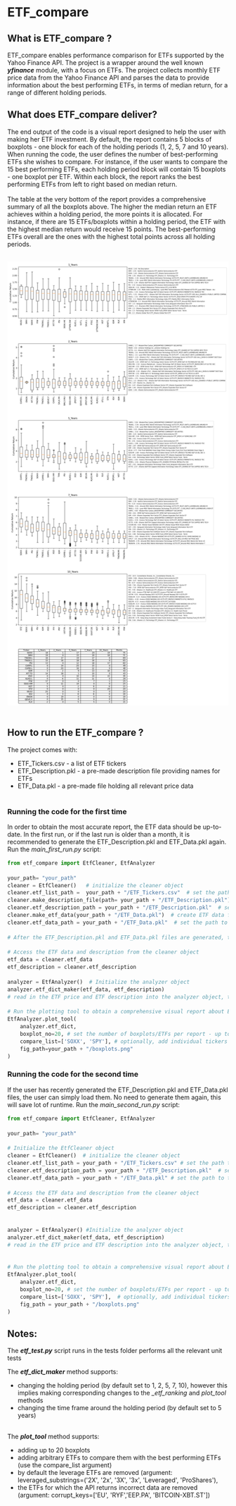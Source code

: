 # ETF_compare

## What is ETF_compare ? 
ETF_compare enables performance comparison for ETFs supported by the Yahoo Finance API.
The project is a wrapper around the well known ***yfinance*** module, with a focus on ETFs.
The project collects monthly ETF price data from the Yahoo Finance API and parses the data to provide information 
about the best performing ETFs, in terms of median return, for a range of different holding periods.
## What does ETF_compare deliver? 
The end output of the code is a visual report designed to help the user with making her ETF investment.
By default, the report contains 5 blocks of boxplots -  one block for each of the holding periods (1, 2, 5, 7 and 10 years). 
When running the code, the user defines the number of best-performing ETFs she wishes to compare. 
For instance, if the user wants to compare the 15 best performing ETFs, each holding period block will contain 15 boxplots - one boxplot per ETF.
Within each block, the report ranks the best performing ETFs from left to right based on median return.
<br><br>
The table at the very bottom of the report provides a comprehensive summary of all the boxplots above. 
The higher the median return an ETF achieves within a holding period, the more points it is allocated. 
For instance, if there are 15 ETFs/boxplots within a holding period, the ETF with the highest median return would receive 15 points. 
The best-performing ETFs overall are the ones with the highest total points across all holding periods.
<br><br>

<img src= "./boxplots.png" >
<br><br>


## How to run the ETF_compare ?

The project comes with:
- ETF_Tickers.csv     - a list of ETF tickers
- ETF_Description.pkl - a pre-made description file providing names for ETFs 
- ETF_Data.pkl        - a pre-made file holding all relevant price data
<br><br>

### Running the code for the first time 
In order to obtain the most accurate report, the ETF data should be up-to-date. 
In the first run, or if the last run is older than a month, it is recommended to generate the ETF_Description.pkl and ETF_Data.pkl again.
Run the *main_first_run.py* script:

```python
from etf_compare import EtfCleaner, EtfAnalyzer

your_path= "your_path"
cleaner = EtfCleaner()   # initialize the cleaner object
cleaner.etf_list_path =  your_path + "/ETF_Tickers.csv"  # set the path to the list of tickers
cleaner.make_description_file(path= your_path + "/ETF_Description.pkl")  # create ETF description file for given tickers (this can take time)
cleaner.etf_description_path = your_path + "/ETF_Description.pkl"  # set the path to the ETF description file
cleaner.make_etf_data(your_path + "/ETF_Data.pkl")  # create ETF data file which holds the price data for all ETF tickers (this can take time)
cleaner.etf_data_path = your_path + "/ETF_Data.pkl"  # set the path to the ETF price data file

# After the ETF_Description.pkl and ETF_Data.pkl files are generated, the script creates the report:

# Access the ETF data and description from the cleaner object
etf_data = cleaner.etf_data 
etf_description = cleaner.etf_description

analyzer = EtfAnalyzer()  # Initialize the analyzer object
analyzer.etf_dict_maker(etf_data, etf_description)  
# read in the ETF price and ETF description into the analyzer object, this creates analyzer.etf_dict attribute

# Run the plotting tool to obtain a comprehensive visual report about ETF performance.
EtfAnalyzer.plot_tool(
    analyzer.etf_dict,
    boxplot_no=20, # set the number of boxplots/ETFs per report - up to 20
    compare_list=['SOXX', 'SPY'], # optionally, add individual tickers to the compare list
    fig_path=your_path + "/boxplots.png"
)
```

### Running the code for the second time 
If the user has recently generated the ETF_Description.pkl and ETF_Data.pkl files, the user can 
simply load them. No need to generate them again, this will save lot of runtime.
Run the *main_second_run.py* script:
<br>

```python
from etf_compare import EtfCleaner, EtfAnalyzer

your_path= "your_path"

# Initialize the EtfCleaner object
cleaner = EtfCleaner()  # initialize the cleaner object
cleaner.etf_list_path = your_path + "/ETF_Tickers.csv" # set the path to the list of tickers
cleaner.etf_description_path = your_path + "/ETF_Description.pkl"  # set the path to the ETF description file
cleaner.etf_data_path = your_path + "/ETF_Data.pkl" # set the path to the ETF price data file

# Access the ETF data and description from the cleaner object
etf_data = cleaner.etf_data
etf_description = cleaner.etf_description


analyzer = EtfAnalyzer() #Initialize the analyzer object
analyzer.etf_dict_maker(etf_data, etf_description)
# read in the ETF price and ETF description into the analyzer object, this creates analyzer.etf_dict attribute


# Run the plotting tool to obtain a comprehensive visual report about ETF performance.
EtfAnalyzer.plot_tool(
    analyzer.etf_dict,
    boxplot_no=20, # set the number of boxplots/ETFs per report - up to 20
    compare_list=['SOXX', 'SPY'],  # optionally, add individual tickers to the compare list
    fig_path = your_path + "/boxplots.png"
)
```

## Notes:

The ***etf_test.py*** script runs in the tests folder performs all the relevant unit tests 

The ***etf_dict_maker*** method supports:
- changing the holding period (by default  set to 1, 2, 5, 7, 10), 
however this implies making corresponding changes to the *_etf_ranking* and *plot_tool* methods
- changing the time frame around the holding period (by default set to 5 years)
<br><br>

The ***plot_tool*** method supports:
- adding up to 20 boxplots
- adding arbitrary ETFs to compare them with the best performing ETFs (use the compare_list argument)
- by default the leverage ETFs are removed (argument: leveraged_substrings=('2X', '2x', '3X', '3x', 'Leveraged', 'ProShares'),
- the ETFs for which the API returns incorrect data are removed (argument: corrupt_keys=['EU', 'RYF','EEP.PA', 'BITCOIN-XBT.ST'])


